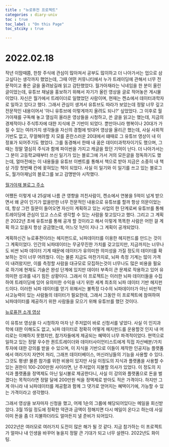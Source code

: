 ```yaml
---
title : "뉴로퓨전 프로젝트"
categories : diary-univ
toc : true
toc_label : "On this Page"
toc_stciky : true

---
```

# 2022.02.18
작년 이맘때쯤, 한창 주식에 관심이 많아져서 공부도 많이하고 더 나아가서는 업으로 삼고싶다는 생각까지 했었는데, 그때 어떤 커뮤니티에서 누가 트레이딩에 관해서 너무 전문적이고 좋은 글을 올려놨길래 읽고 감탄했었다. 월가아재라는 닉네임을 한 분이 올린 글이었는데, 유튜브 채널을 홍보하기 위해서 자기가 올린 영상을 글로 적어놓은 게시물이었다. 자신은 월가에서 트레이더로 일했었던 사람이며, 현재는 켄쇼에서 데이터과학자로 일하고 있다고 했다. 그래서 관심이 생겨서 유튜브도 따라가 보았는데 정말 너무 깊고 전문적인 내용이어서 '아니 유튜브에 이렇게까지 올려도 되나?' 싶었었다. 그 이후로 월가아재를 구독해 놓고 열심히 올라온 영상들을 시청하고, 쓴 글을 읽고는 했는데, 지금의 경제적이나 주식투자에 대한 지식에 큰 기반이 되었다. 뿐만아니라 행복이나 20대가 가질 수 있는 여러가지 생각들을 자신의 경험에 빗대어 영상을 올리곤 했는데, 사실 사회적 기반도 없고, 무얼해야할 지 모를 혼란스러운 20대에서 떄때로 그 유튜브 영상이 내 이정표가 되어주기도 했었다. 그를 동경해서 한때 내 꿈은 데이터과학자이기도 했으며, 그때는 정말 열심히 주식과 함께 파이썬을 가지고 캐글을 팠던 기억이 난다. 더 나아가서는 그 분이 고등학교때부터 쓰신 일기가 있는 블로그에 가서 거의 모든글을 정독하기도 했는데, 얼마전에는 이 내용들을 유튜브 이벤트를 통해서 책으로 받아 지금은 소중히 내 책상 가장 첫번째 칸에 꽂혀있는 책이 되었다. 사실 이 일기와 이 일기를 쓰고 있는 블로그도, 월가아재님의 블로그를 보고 감명받아 시작했다.

[월가아재 블로그 주소](https://irealist.org)

어쨌든 이렇게 내 25살에 나름 큰 영향을 끼친사람이, 켄쇼에서 연봉을 5억이 넘게 받으면서 왜 굳이 인기가 없을만한 너무 전문적인 내용으로 유튜브를 할까 항상 의문이었는데, 항상 그런 질문이 들어오면 자신이 계획하고 있는 사업의 한 단계로써 유튜브를 통해 트레이딩에 관심이 있고 스스로 생각할 수 있는 사람을 찾고있다고 했다. 그리고 그 계획은 2022년 초에 유튜브를 통해 공개 할 것이라고 해서 이렇게 똑똑한 사람은 어떤 걸 계획 하고 있을지 항상 궁금했는데, 어느덧 1년이 지나 그 계획이 공개되었다.

계획하신건 뉴로퓨젼이라는 헤지펀드로, 뇌파데이터를 이용한 헤지펀드를 만드는 것이 그 계획이었다. 인간의 뇌파데이터는 무궁무진한 가치를 갖고있지만, 지금까지는 너무나도 비싼 뇌파 데이터 기계 때문에 데이터가 유의미한 의미성을 가질 정도의 데이터를 확보하는 것이 너무 어려웠다. 이는 물론 지금도 마찬가지로, 뇌파 측정 기계는 많이 가격이 내려왔지만, 이를 측정할 사람을 대규모로 모집하는것이 너무나도 많은 비용을 필요로 하기에 현재도 기술은 완성 단계에 있지만 데이터 부족이 큰 문제로 작용하고 있어 유의미한 성과를 내기 힘든 상황이다. 그래서 이 프로젝트는 이러한 뇌파 데이터들을 수집하여 트레이딩에 있어 유의미한 수익을 내기 위한 세계 최초의 뇌파 데이터 기반 헤지펀드이다. 이러한 뇌파 데이터를 얻기 위해서는 불특정 다수의 뇌파데이터가 아닌 비판적 사고능력이 있는 사람들의 데이터가 필요한데, 그래서 그동안 이 프로젝트에 참여하여 뇌파데이터를 제공하기 위한 사람들을 모으기 위해 유튜브를 했던 것이다. 

[뉴로퓨젼 소개 영상](https://www.youtube.com/watch?v=Rq-zL3d4yjk&t=1112s)

이 유튜브 영상을 다 시청하자 마자 난 주저없이 바로 신청서를 넣었다. 사실 이 인지과학에 대한 이해도도 없고, 뇌파 데이터로 정확히 어떻게 헤지펀드를 운용할것 인지 내 머리로는 이해하지 못했지만, 참가자들에게 제공되는 혜택이 너무 파격적이었다. 현역으로 일하고 있는 정말 우수한 퀀트트레이더와 데이터사이언티스트에게 직접 자산배분/가치투자에 대한 강의를 받을 수 있으며, 이 지식을 기반으로 이들이 제작한 인공지능 플랫폼에서 여러가지 자연어 처리, 그래프 데이터베이스, 머신러닝들의 기능을 사용할 수 있다. 그것도 평생! 물론 참가를 위한 비용이 있지만 사실 이정도의 지식과 플랫폼을 사용할 수 있는 권한이 100-200만원 사이라면, 난 주저없이 지불할 의사가 있었다. 이 정도의 지식과 플랫폼을 정액제도 아닌 일시불로 제공한다니, 사실 이 강의와 플랫폼으로 돈을 벌겠다는 목적이라면 정말 달에 200만원 씩을 정액제로 받아도 적은 가격이다. 하지만 그게 아니라 내 뇌파데이터를 제공함과 함께 그 댓가로 얻어지는 혜택이기에, 가능할 수 있는 가격이라고 생각했다. 

그래서 영상을 보자마자 신청을 했고, 어제 1순의 그룹에 해당되어있다는 메일을 회신받았다. 3월 15일 정도에 정확한 약관과 금액이 정해지면 다시 메일이 온다고 하는데 사실 이미 돈을 좀 더 지불하더라도 얼마든지 낼 준비가 되어있다. 

2022년은 여러모로 여러가지 도전이 많은 해가 될 것 같다. 지금 참가하는 이 프로젝트가 얼마나 내 인생을 바꾸어 놓을지 정말 큰 기대가 되고 너무 설렌다. 2022년도 화이팅.  
